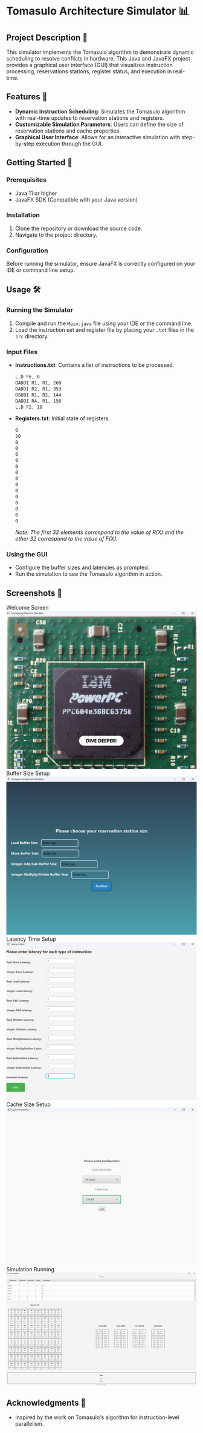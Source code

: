 # Tomasulo Architecture Simulator 📊

## Project Description 📝
This simulator implements the Tomasulo algorithm to demonstrate dynamic scheduling to resolve conflicts in hardware. This Java and JavaFX project provides a graphical user interface (GUI) that visualizes instruction processing, reservations stations, register status, and execution in real-time.

## Features 🌟
- **Dynamic Instruction Scheduling**: Simulates the Tomasulo algorithm with real-time updates to reservation stations and registers.
- **Customizable Simulation Parameters**: Users can define the size of reservation stations and cache properties.
- **Graphical User Interface**: Allows for an interactive simulation with step-by-step execution through the GUI.

## Getting Started 🚀

### Prerequisites
- Java 11 or higher
- JavaFX SDK (Compatible with your Java version)

### Installation
1. Clone the repository or download the source code.
2. Navigate to the project directory.

### Configuration
Before running the simulator, ensure JavaFX is correctly configured on your IDE or command line setup.

## Usage 🛠️

### Running the Simulator
1. Compile and run the `Main.java` file using your IDE or the command line.
2. Load the instruction set and register file by placing your `.txt` files in the `src` directory.

### Input Files
- **Instructions.txt**: Contains a list of instructions to be processed.
    ```
    L.D F6, 0
    DADDI R1, R1, 260
    DADDI R2, R1, 353
    DSUBI R1, R2, 144
    DADDI R4, R1, 150
    L.D F2, 10
    ```

- **Registers.txt**: Initial state of registers.
    ```
    0
    20
    0
    0
    0
    0
    0
    0
    0
    0
    0
    0
    0
    0
    0
    0
    ```
    *Note: The first 32 elements correspond to the value of R(X) and the other 32 correspond to the value of F(X).*

### Using the GUI
- Configure the buffer sizes and latencies as prompted.
- Run the simulation to see the Tomasulo algorithm in action.

## Screenshots 📸
Welcome Screen
![Tomasulo Welcome](https://github.com/ramezhany1919/Tomasulo-Architecture-Simulator/blob/main/Tomasulo-Sim/Screenshots/Screenshot1.png "Welcome Screen")
Buffer Size Setup
![Tomasulo Simulation Buffer Size Setup](https://github.com/ramezhany1919/Tomasulo-Architecture-Simulator/blob/main/Tomasulo-Sim/Screenshots/screenshot2.png "Buffer Size Setup")
Latency Time Setup
![Tomasulo Simulation Latency Time Setup](https://github.com/ramezhany1919/Tomasulo-Architecture-Simulator/blob/main/Tomasulo-Sim/Screenshots/screenshot3.png "Latency Time Setup")
Cache Size Setup
![Tomasulo Simulation Cache Size Setup](https://github.com/ramezhany1919/Tomasulo-Architecture-Simulator/blob/main/Tomasulo-Sim/Screenshots/screenshot4.png "Cache Size Setup")
Simulation Running
![Tomasulo Simulation Running](https://github.com/ramezhany1919/Tomasulo-Architecture-Simulator/blob/main/Tomasulo-Sim/Screenshots/screenshot5.png "Simulation Running")


## Acknowledgments 🙏
- Inspired by the work on Tomasulo's algorithm for instruction-level parallelism.
